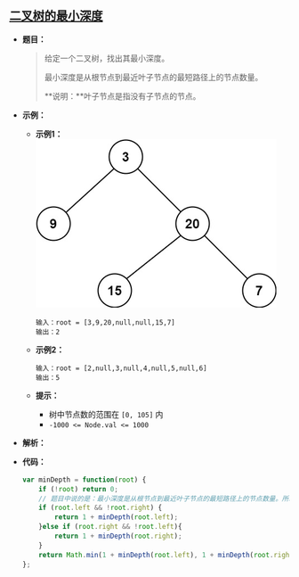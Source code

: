 ## [二叉树的最小深度](https://leetcode.cn/problems/minimum-depth-of-binary-tree/)

* **题目：**

  >给定一个二叉树，找出其最小深度。
  >
  >最小深度是从根节点到最近叶子节点的最短路径上的节点数量。
  >
  >**说明：**叶子节点是指没有子节点的节点。

* **示例：**

  * **示例1：**<br>![img](07.二叉树的最下深度.assets/ex_depth.jpg)

    ```
    输入：root = [3,9,20,null,null,15,7]
    输出：2
    ```

  * **示例2：**

    ```
    输入：root = [2,null,3,null,4,null,5,null,6]
    输出：5
    ```

  * **提示：**

    * 树中节点数的范围在 `[0, 105]` 内
    * `-1000 <= Node.val <= 1000`

* **解析：**

  >

* **代码：**

  ```js
  var minDepth = function(root) {
      if (!root) return 0;
      // 题目中说的是：最小深度是从根节点到最近叶子节点的最短路径上的节点数量。所以需要判断当前结点的左右结点是否有值。
      if (root.left && !root.right) {
          return 1 + minDepth(root.left);
      }else if (root.right && !root.left){
          return 1 + minDepth(root.right);
      }
      return Math.min(1 + minDepth(root.left), 1 + minDepth(root.right));
  };
  ```
